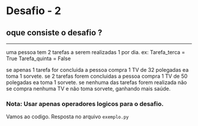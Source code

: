 # Desafio - 2

## oque consiste o desafio ? 
--- 
uma pessoa tem 2 tarefas a serem realizadas 1 por dia. 
ex: 
Tarefa_terca = True
Tarefa_quinta = False

se apenas 1 tarefa for concluida a pessoa compra 1 TV de 32 polegadas ea toma 1 sorvete.
se 2 tarefas forem concluidas a pessoa compra 1 TV de 50 polegadas ea toma 1 sorvete.
se nenhuma das tarefas forem realizada não se compra nenhuma TV e não toma sorvete, ganhando mais saúde.

### Nota: Usar apenas operadores logicos para o desafio.
Vamos ao codigo. 
Resposta no arquivo ```exemplo.py```
